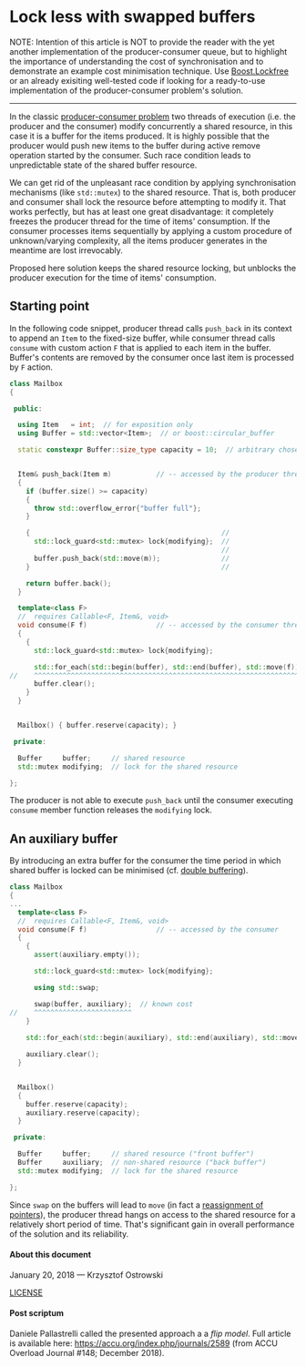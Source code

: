 
# Lock less with swapped buffers

NOTE: Intention of this article is NOT to provide the reader with the yet another implementation of the producer-consumer queue, but to highlight the importance of understanding the cost of synchronisation and to demonstrate an example cost minimisation technique. Use [Boost.Lockfree](http://www.boost.org/doc/libs/1_66_0/doc/html/lockfree.html) or an already exisiting well-tested code if looking for a ready-to-use implementation of the producer-consumer problem's solution.

----

In the classic [producer-consumer problem](https://en.wikipedia.org/wiki/Producer%E2%80%93consumer_problem) two threads of execution (i.e. the producer and the consumer) modify concurrently a shared resource, in this case it is a buffer for the items produced. It is highly possible that the producer would push new items to the buffer during active remove operation started by the consumer. Such race condition leads to unpredictable state of the shared buffer resource.


We can get rid of the unpleasant race condition by applying synchronisation mechanisms (like `std::mutex`) to the shared resource. That is, both producer and consumer shall lock the resource before attempting to modify it. That works perfectly, but has at least one great disadvantage: it completely freezes the producer thread for the time of items' consumption. If the consumer processes items sequentially by applying a custom procedure of unknown/varying complexity, all the items producer generates in the meantime are lost irrevocably.

Proposed here solution keeps the shared resource locking, but unblocks the producer execution for the time of items' consumption. 

## Starting point

In the following code snippet, producer thread calls `push_back` in its context to append an `Item` to the fixed-size buffer, while consumer thread calls `consume` with custom action `F` that is applied to each item in the buffer. Buffer's contents are removed by the consumer once last item is processed by `F` action.

```c++
class Mailbox
{

 public:

  using Item   = int;  // for exposition only
  using Buffer = std::vector<Item>;  // or boost::circular_buffer

  static constexpr Buffer::size_type capacity = 10;  // arbitrary chosen


  Item& push_back(Item m)           // -- accessed by the producer thread
  {
    if (buffer.size() >= capacity)
    {
      throw std::overflow_error{"buffer full"};
    }

    {                                               //
      std::lock_guard<std::mutex> lock{modifying};  //
                                                    //
      buffer.push_back(std::move(m));               //
    }                                               //

    return buffer.back();
  }

  template<class F>
  //  requires Callable<F, Item&, void>
  void consume(F f)                 // -- accessed by the consumer thread
  {
    {
      std::lock_guard<std::mutex> lock{modifying};

      std::for_each(std::begin(buffer), std::end(buffer), std::move(f));  // unknown cost
//    ^^^^^^^^^^^^^^^^^^^^^^^^^^^^^^^^^^^^^^^^^^^^^^^^^^^^^^^^^^^^^^^^^^
      buffer.clear();
    }
  }


  Mailbox() { buffer.reserve(capacity); }

 private:

  Buffer     buffer;     // shared resource
  std::mutex modifying;  // lock for the shared resource

};
```

The producer is not able to execute `push_back` until the consumer executing `consume` member function releases the `modifying` lock.

## An auxiliary buffer

By introducing an extra buffer for the consumer the time period in which shared buffer is locked can be minimised (cf. [double buffering](https://en.wikipedia.org/wiki/Multiple_buffering)).

```c++
class Mailbox
{
...
  template<class F>
  //  requires Callable<F, Item&, void>
  void consume(F f)                 // -- accessed by the consumer
  {
    {
      assert(auxiliary.empty());

      std::lock_guard<std::mutex> lock{modifying};

      using std::swap;

      swap(buffer, auxiliary);  // known cost
//    ^^^^^^^^^^^^^^^^^^^^^^^^
    }
    
    std::for_each(std::begin(auxiliary), std::end(auxiliary), std::move(f));

    auxiliary.clear();
  }


  Mailbox()
  {
    buffer.reserve(capacity);
    auxiliary.reserve(capacity);
  }

 private:

  Buffer     buffer;     // shared resource ("front buffer")
  Buffer     auxiliary;  // non-shared resource ("back buffer")
  std::mutex modifying;  // lock for the shared resource

};
```

Since `swap` on the buffers will lead to `move` (in fact a [reassignment of pointers](https://gcc.gnu.org/onlinedocs/gcc-7.2.0/libstdc++/api/a06912.html#a97d8ff35af22b6787d9aa7c60b2ba3ff)), the producer thread hangs on access to the shared resource for a relatively short period of time. That's significant gain in overall performance of the solution and its reliability.


#### About this document

January 20, 2018 &mdash; Krzysztof Ostrowski

[LICENSE](https://github.com/insooth/insooth.github.io/blob/master/LICENSE)



#### Post scriptum

Daniele Pallastrelli called the presented approach a a _flip model_. Full article is available here: https://accu.org/index.php/journals/2589 (from ACCU Overload Journal #148; December 2018).
